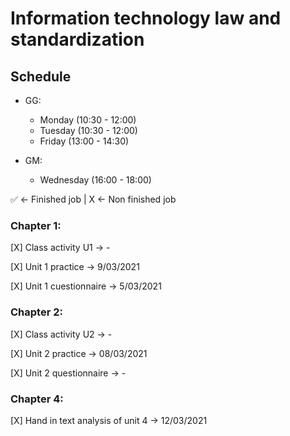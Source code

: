 # Information technology law and standardization


## Schedule
- GG: 

  - Monday    (10:30 - 12:00)
  - Tuesday   (10:30 - 12:00)
  - Friday    (13:00 - 14:30)

- GM:
  - Wednesday (16:00 - 18:00)


✅ <- Finished job | X <- Non finished job


### Chapter 1:

[X] Class activity U1 -> -

[X] Unit 1 practice -> 9/03/2021

[X] Unit 1 cuestionnaire -> 5/03/2021


### Chapter 2:

[X] Class activity U2 -> -

[X] Unit 2 practice -> 08/03/2021

[X] Unit 2 questionnaire -> -


### Chapter 4:

[X] Hand in text analysis of unit 4 -> 12/03/2021









